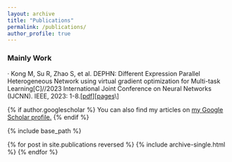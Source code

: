 ```yaml
---
layout: archive
title: "Publications"
permalink: /publications/
author_profile: true
---
```


### Mainly Work

· Kong M, Su R, Zhao S, et al. DEPHN: Different Expression Parallel Heterogeneous Network using virtual gradient optimization for Multi-task Learning[C]//2023 International Joint Conference on Neural Networks (IJCNN). IEEE, 2023: 1-8.\[[pdf]("../files/DEPHN.pdf")\]\[[pages]("https://ieeexplore.ieee.org/abstract/document/10191469")\]

{% if author.googlescholar %}
  You can also find my articles on <u><a href="{{author.googlescholar}}">my Google Scholar profile</a>.</u>
{% endif %}

{% include base_path %}

{% for post in site.publications reversed %}
  {% include archive-single.html %}
{% endfor %}
